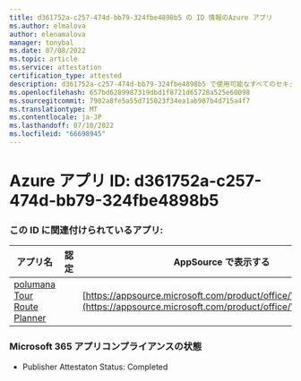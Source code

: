 ```yaml
---
title: d361752a-c257-474d-bb79-324fbe4898b5 の ID 情報のAzure アプリ
ms.author: elmalova
author: elenamalova
manager: tonybal
ms.date: 07/08/2022
ms.topic: article
ms.service: attestation
certification_type: attested
description: d361752a-c257-474d-bb79-324fbe4898b5 で使用可能なすべてのセキュリティとコンプライアンス情報。
ms.openlocfilehash: 657bd6289987319dbd1f8721d65728a525e60098
ms.sourcegitcommit: 7902a8fe5a55d715023f34ea1ab987b4d715a4f7
ms.translationtype: MT
ms.contentlocale: ja-JP
ms.lasthandoff: 07/10/2022
ms.locfileid: "66698945"
---
```

# <a name="azure-app-id-d361752a-c257-474d-bb79-324fbe4898b5"></a>Azure アプリ ID: d361752a-c257-474d-bb79-324fbe4898b5


### <a name="apps-associated-with-this-id"></a>この ID に関連付けられているアプリ:
| **アプリ名** | **認定** | **AppSource で表示する** |
|--------------|---------------|-----------------------|
| [polumana Tour Route Planner](../forward/WA200004331.md) |  | [https://appsource.microsoft.com/product/office/WA200004331](https://appsource.microsoft.com/product/office/WA200004331) |

### <a name="microsoft-365-app-compliance-status"></a>Microsoft 365 アプリコンプライアンスの状態
- Publisher Attestaton Status: Completed
